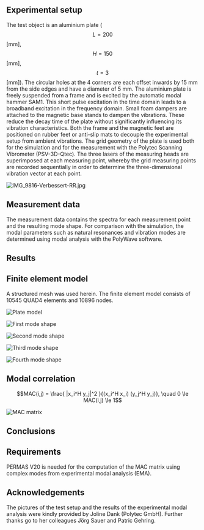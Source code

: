 ## Experimental setup


The test object is an aluminium plate ($$L=200$$ [mm], $$H=150$$ [mm], $$t=3$$ [mm]).
The circular holes at the 4 corners are each offset inwards by 15 mm from the side edges and have a diameter of 5 mm.
The aluminium plate is freely suspended from a frame and is excited by the automatic modal hammer SAM1. 
This short pulse excitation in the time domain leads to a broadband excitation in the frequency domain.
Small foam dampers are attached to the magnetic base stands to dampen the vibrations. 
These reduce the decay time of the plate without significantly influencing its vibration characteristics.
Both the frame and the magnetic feet are positioned on rubber feet or anti-slip mats to decouple the experimental setup from ambient vibrations.
The grid geometry of the plate is used both for the simulation and for the measurement with the Polytec Scanning Vibrometer (PSV-3D-Qtec). 
The three lasers of the measuring heads are superimposed at each measuring point, whereby the grid measuring points are recorded sequentially 
in order to determine the three-dimensional vibration vector at each point.

![IMG_9816-Verbessert-RR.jpg](IMG_9816-Verbessert-RR.jpg)

## Measurement data

The measurement data contains the spectra for each measurement point and the resulting mode shape. 
For comparison with the simulation, the modal parameters such as natural resonances and vibration modes are determined using modal analysis with the PolyWave software. 

## Results

## Finite element model

A structured mesh was used herein. The finite element model consists of 10545 QUAD4 elements and 10896 nodes.

![Plate model](plate_model.png "Structured mesh")

![First mode shape](fem_01.gif "First mode shape")

![Second mode shape](fem_02.gif "Second mode shape")

![Third mode shape](fem_03.gif "Third mode shape")

![Fourth mode shape](fem_04.gif "Fourth mode shape")

## Modal correlation

$$MAC(i,j) = \frac{ |x_i^H y_j|^2 }{(x_i^H x_i) (y_j^H y_j)}, \quad 0 \le MAC(i,j) \le 1$$

![MAC matrix](mac.png "MAC matrix")

## Conclusions

## Requirements

PERMAS V20 is needed for the computation of the MAC matrix using complex modes from experimental modal analysis (EMA).

## Acknowledgements

The pictures of the test setup and the results of the experimental modal analysis were kindly provided by Joline Dank (Polytec GmbH).
Further thanks go to her colleagues Jörg Sauer and Patric Gehring.
